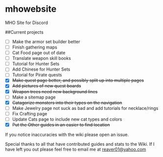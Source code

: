 # mhowebsite
MHO Site for Discord

##Current projects
- [ ] Make the armor set builder better
- [ ] Finish gathering maps
- [ ] Cat Food page out of date
- [ ] Translate weapon skill books
- [ ] Tutorial for Hunter Sets
- [ ] Add Chinese for Hunter Sets
- [ ] Tutorial for Pirate quests
- [x] ~~Make quest page better, and possibly split up into multiple pages~~
- [x] ~~Add pictures of new quest boards~~
- [x] ~~Weapon trees need new background lines~~
- [ ] Make a sitemap page
- [x] ~~Catagorize monsters into their types on the navigation~~
- [ ] Make Jewelry page not suck as bad and add tutorials for necklace/rings
- [ ] Fix Crafting page
- [ ] Update Cats page to include new cat types and colors
- [x] ~~Put the Other guides in an easier to find location~~

If you notice inaccuracies with the wiki please open an issue.


Special thanks to all that have contributed guides and stats to the Wiki. If I have left you out please feel free to email me at reaver01@yahoo.com
